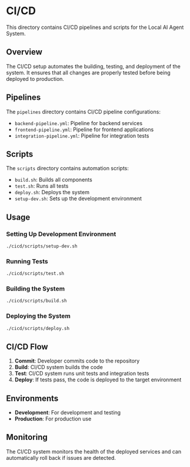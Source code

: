 # CI/CD

This directory contains CI/CD pipelines and scripts for the Local AI Agent System.

## Overview

The CI/CD setup automates the building, testing, and deployment of the system. It ensures that all changes are properly tested before being deployed to production.

## Pipelines

The `pipelines` directory contains CI/CD pipeline configurations:

- `backend-pipeline.yml`: Pipeline for backend services
- `frontend-pipeline.yml`: Pipeline for frontend applications
- `integration-pipeline.yml`: Pipeline for integration tests

## Scripts

The `scripts` directory contains automation scripts:

- `build.sh`: Builds all components
- `test.sh`: Runs all tests
- `deploy.sh`: Deploys the system
- `setup-dev.sh`: Sets up the development environment

## Usage

### Setting Up Development Environment

```bash
./cicd/scripts/setup-dev.sh
```

### Running Tests

```bash
./cicd/scripts/test.sh
```

### Building the System

```bash
./cicd/scripts/build.sh
```

### Deploying the System

```bash
./cicd/scripts/deploy.sh
```

## CI/CD Flow

1. **Commit**: Developer commits code to the repository
2. **Build**: CI/CD system builds the code
3. **Test**: CI/CD system runs unit tests and integration tests
4. **Deploy**: If tests pass, the code is deployed to the target environment

## Environments

- **Development**: For development and testing
- **Production**: For production use

## Monitoring

The CI/CD system monitors the health of the deployed services and can automatically roll back if issues are detected.
